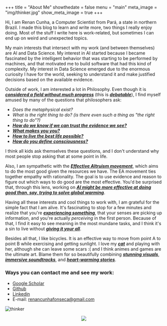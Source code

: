 +++
title = "About Me"
showthedate = false
menu = "main"
meta_image = "img/thinker.jpg"
show_meta_image = true
+++


Hi, I am Renan Cunha, a Computer Scientist from Pará, a state in northern Brazil. 
I made this blog to learn and write more, two things I really enjoy doing. 
Most of the stuff I write here is work-related, but sometimes I can end up on weird and unexpected topics.

My main interests that intersect with my work (and between themselves) are AI and Data Science. 
My interest in AI started because I became fascinated by the intelligent behavior that was starting to be performed by
machines, and that motivated me to build software that had this kind of complexity. 
My interest in Data Science emerged due to the enormous curiosity I have for the world, 
seeking to understand it and make justified decisions based on the available evidence.

Outside of work, I am interested a lot in Philosophy. 
Even though it is [***considered a field without much progress***](https://philpapers.org/rec/CHAWIT-15) (this is
[***debatable***](https://philpapers.org/rec/HUEALR-2)), I find myself amused by many of the questions that philosophers ask:

* *Does the metaphysical exist?*
* *What is the right thing to do? (is there even such a thing as "the right thing to do"?)*
* [***How do we know if we can trust the evidence we see?***](https://philpapers.org/rec/HUESTA)
* [***What makes you you?***](https://waitbutwhy.com/2014/12/what-makes-you-you.html)
* [***How to live the best life possible?***](https://www.mrmoneymustache.com/2011/10/02/what-is-stoicism-and-how-can-it-turn-your-life-to-solid-gold/)
* [***How do you define consciousness?***](https://80000hours.org/podcast/episodes/david-chalmers-nature-ethics-consciousness/)

I think all kids ask themselves these questions, and I don't understand why most people stop asking that at some point in life.

Also, I am sympathetic with the [***Effective Altruism movement***](https://www.youtube.com/watch?v=Diuv3XZQXyc), 
which aims to do the most good given the resources we have. 
The EA movement ties together empathy with rationality. The goal is to use evidence and reason
to figure out which ways to do good are the most effective. 
You'd be surprised that, through this lens, working on [***AI might be more effective at doing good than, say, trying to solve global warming***](https://80000hours.org/problem-profiles/).

Having all these interests and cool things to work with, I am grateful for the simple fact that I am alive. 
It's fascinating to stop for a few minutes and realize that you're [***experiencing
something***](https://www.youtube.com/watch?v=MBRqu0YOH14&vl), 
that your senses are picking up information, and you're actually *perceiving* in the first person. 
Because of that, I find it easy to see meaning in the most mundane tasks, 
and I think it's a sin to live without [***giving it your all***](https://thestoicsage.com/how-to-succeed-in-everything-you-do-a-stoic-guide/).

Besides all that, I like bicycles. 
It is an effective way to move from point A to point B while exercising and getting sunlight. 
I love my [***cat***](https://www.instagram.com/p/BzgqtUjAu2g) and playing with her, although she can leave some scars :( and
I think animes and games are the ultimate art. 
Blame them for so beautifully combining [***stunning visuals***](https://en.wikipedia.org/wiki/Gurren_Lagann),
[***immersive soundtracks***](https://en.wikipedia.org/wiki/Akame_ga_Kill!), and 
[***heart-warming stories***](https://en.wikipedia.org/wiki/Celeste_(video_game)).

### Ways you can contact me and see my work:
* [Google Scholar](https://scholar.google.com/citations?user=LeclqYAAAAAJ&hl=en)
* [Github](https://github.com/renan-cunha)
* [Linkedin](https://www.linkedin.com/in/renancunhaf)
* E-mail: renancunhafonseca@gmail.com

![thinker](/img/thinker.jpg)
<p align="center">
 <img src="/img/thinker.jpg">
</p>
